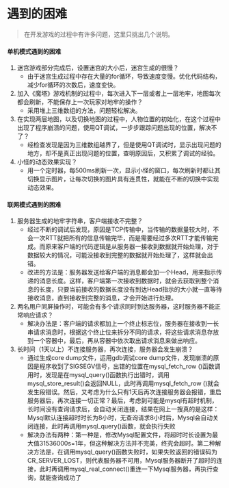 # 遇到的困难

> 在开发游戏的过程中有许多问题，这里只挑出几个说明。

#### 单机模式遇到的困难

1. 迷宫游戏部分完成后，设置迷宫的大小后，迷宫生成的很慢？
   - 由于迷宫生成过程中存在大量的for循环，导致速度变慢。优化代码结构，减少for循环的次数后，速度变快。
2. 加入《魔塔》游戏机制的过程中，每次进入下一层或者上一层地牢，地图每次都会刷新，不能保存上一次玩家对地牢的操作？
   - 采用堆上三维数组的方法，问题轻松解决。
3. 在实现两层地图，以及切换地图的过程中，人物位置的初始化，在这个过程中出现了程序崩溃的问题，使用QT调试，一步步跟踪问题出现的位置，解决不了？
   - 经检查发现是因为三维数组越界了，但是使用QT调试时，显示出现问题的地方，却不是真正出现问题的位置，查明原因后，又积累了调试的经验。
4. 小怪的动态效果实现？
   - 用一个定时器，每500ms刷新一次，显示小怪的窗口，每次刷新时都让其切换显示图片，让每次切换的图片具有连贯性，就能在不断的切换中实现动态效果。

#### 联网模式遇到的困难

1. 服务器生成的地牢字符串，客户端接收不完整？
   - 经过不断的调试后发现，原因是TCP传输中，当传输的数据量较大时，不会一次RTT就把所有的信息传输完毕，而是需要经过多次RTT才能传输完成。而原来客户端的代码逻辑是从服务器一接收到数据就开始处理，对于数据较大的情况，可能没接收到完整的数据就开始处理了，这样就会出错。
   - 改进的方法是：服务器发送给客户端的消息都会加一个Head，用来指示传递的消息长度。这样，客户端第一次接收到数据时，就会去获取到整个消息的长度，只要当前接收的数据长度没有到达Head指示的大小就一直等待接收消息，直到接收到完整的消息，才会开始进行处理。
2. 两名用户同屏操作时，可能会有多个请求同时到达服务器，这时服务器不能正常响应请求？
   - 解决办法是：客户端的请求都加上一个终止标志位，服务器在接收到一长串请求消息时，根据这个终止位来拆分不同的请求，将这些请求消息存放到一个容器中，最后，再从容器中依次取出请求消息来做出响应。
3. 长时间（1天以上）不连接服务器，再次连接，服务器会发生崩溃？
   - 通过生成core dump文件，运用gdb调试core dump文件，发现崩溃的原因是程序收到了SIGSEGV信号，出错的位置在mysql_fetch_row ()函数调用时，发现是在mysql_query()函数执行出错时，调用mysql_store_result()会返回NULL，此时再调用mysql_fetch_row ()就会发生段错误。然后，又考虑为什么只有1天后再次连接服务器会报错，重启服务器后，再次连接一切正常？最后，考虑到可能是mysql有超时机制，长时间没有查询请求后，会自动关闭连接，结果在网上一搜真的是这样：Mysql默认连接超时时长为8小时，无查询请求8小时后，Mysql会自动关闭连接，此时再调用mysql_query()函数，就会执行失败
   - 解决办法有两种：第一种是，修改Mysql配置文件，将超时时长设置为最大值31536000s=1年，但这种解决方法并不完美，终究会超时。第二种解决方法是，在调用mysql_query()函数失败时，如果失败返回的错误码为CR_SERVER_LOST，则代表服务器不可用，Mysql服务器断开了超时的连接，此时再调用mysql_real_connect()重连一下Mysql服务器，再执行查询，就能查询成功了